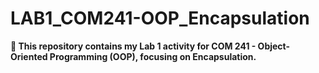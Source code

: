 # LAB1_COM241-OOP_Encapsulation  

**📌 This repository contains my Lab 1 activity for COM 241 - Object-Oriented Programming (OOP), focusing on Encapsulation.**  
